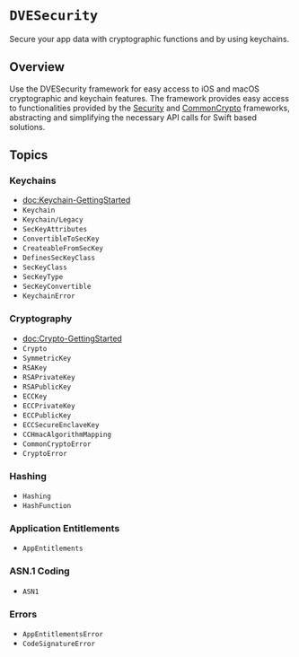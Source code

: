 # ``DVESecurity``

Secure your app data with cryptographic functions and by using keychains.

## Overview

Use the DVESecurity framework for easy access to iOS and macOS cryptographic and keychain features.
The framework provides easy access to functionalities provided by the [Security](https://developer.apple.com/documentation/security) and [CommonCrypto](https://opensource.apple.com/source/CommonCrypto/) frameworks, abstracting and simplifying the necessary API calls for Swift based solutions.

## Topics

### Keychains
- <doc:Keychain-GettingStarted>
- ``Keychain``
- ``Keychain/Legacy``
- ``SecKeyAttributes``
- ``ConvertibleToSecKey``
- ``CreateableFromSecKey``
- ``DefinesSecKeyClass``
- ``SecKeyClass``
- ``SecKeyType``
- ``SecKeyConvertible``
- ``KeychainError``

### Cryptography
- <doc:Crypto-GettingStarted>
- ``Crypto``
- ``SymmetricKey``
- ``RSAKey``
- ``RSAPrivateKey``
- ``RSAPublicKey``
- ``ECCKey``
- ``ECCPrivateKey``
- ``ECCPublicKey``
- ``ECCSecureEnclaveKey``
- ``CCHmacAlgorithmMapping``
- ``CommonCryptoError``
- ``CryptoError``

### Hashing
- ``Hashing``
- ``HashFunction``

### Application Entitlements
- ``AppEntitlements``

### ASN.1 Coding
- ``ASN1``

### Errors
- ``AppEntitlementsError``
- ``CodeSignatureError``
